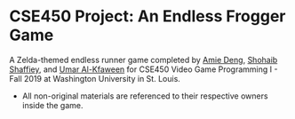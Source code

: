 # CSE450 Project: An Endless Frogger Game

A Zelda-themed endless runner game completed by [Amie Deng](https://github.com/adeng9800), [Shohaib Shaffiey](https://github.com/sas87f), and [Umar Al-Kfaween](https://github.com/umar221b) for CSE450 Video Game Programming I - Fall 2019 at Washington University in St. Louis.

* All non-original materials are referenced to their respective owners inside the game.
